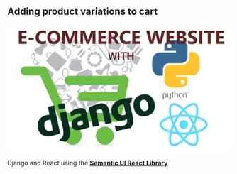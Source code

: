 ## Adding product variations to cart
![Thumbnail](images/react-thumb.jpg)

Django and React using the **[Semantic UI React Library](https://react.semantic-ui.com/)**